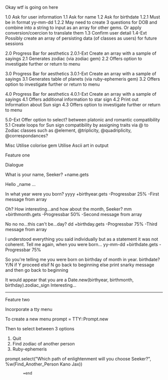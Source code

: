 Okay wtf is going on here

1.0         Ask for user information
1.1         Ask for name
1.2         Ask for birthdate
1.2.1       Must be in format yy-mm-dd
1.2.2       May need to create 3 questions for DOB and combine into a string to input as an array for other gems. Or apply conversion/coercion to translate them
1.3         Confirm user detail
1.4-Ext     Possibly create an array of persisting data (of classes as users) for future sessions

2.0         Progress Bar for aesthetics 
2.0.1-Ext   Create an array with a sample of sayings 
2.1         Generates zodiac (via zodiac gem)
2.2         Offers option to investigate further or return to menu

3.0         Progress Bar for aesthetics 
3.0.1-Ext   Create an array with a sample of sayings 
3.1         Generates table of planets (via ruby-ephemeris gem)
3.2         Offers option to investigate further or return to menu

4.0         Progress Bar for aesthetics 
4.0.1-Ext   Create an array with a sample of sayings 
4.1         Offers additional information to star sign
4.2         Print out Information about Sun sign
4.3         Offers option to investigate further or return to menu

5.0-Ext     Offer option to select? between platonic and romantic compatibility
5.1         Create loops for Sun sign compatibility by assigning traits via @ to Zodiac classes such as @element, @triplicity, @quadriplicity, @correspondances?

Misc        Utilise colorise gem
            Utilise Ascii art in output
        
Feature one

Dialogue

What is your name, Seeker?
+name.gets

Hello _name ...

In what year were you born? yyyy
+birthyear.gets
-Progressbar 25%
-First message from array

Oh? How interesting...and how about the month, Seeker? mm
+birthmonth.gets
-Progressbar 50%
-Second message from array

No no no...this can't be...day? dd
+birthday.gets
-Progressbar 75%
-Third message from array

I understood everything you said individually but as a statement it was not coherent. Tell me again, when you were born... yy-mm-dd
+birthdate.gets
-Progressbar 75%

So you're telling me you were born on birthday of month in year. birthdate? Y/N
if Y proceed
elsif N go back to beginning
else print snarky message and then go back to beginning

It would appear that you are a Date.new(birthyear, birthmonth, birthday).zodiac_sign
Interesting...

_____________________________________________________________

Feature two

Incorporate a tty menu

To create a new menu
prompt = TTY::Prompt.new

Then to select between 3 options
1. Quit
2. Find zodiac of another person
3. Ruby-ephemeris

prompt.select("Which path of enlightenment will you choose Seeker?", %w(Find_Another_Person Kano Jax))

















            =end

